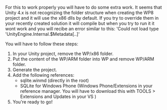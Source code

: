 For this to work properly you will have to do some extra work.
It seems that Unity 4.x is not recognizing the folder structure when creating the WP8 project and it will use the x86 dlls by default. If you try to override them in your recently created solution it will compile but when you try to run it it wont work and you will recibe an error similar to this:
'Could not load type 'UnityEngine.Internal.$Metadata[..]'

You will have to follow these steps:
1. In your Unity project, remove the WP/x86 folder.
2. Put the content of the WP/ARM folder into WP and remove WP/ARM folder.
3. Generate the project.
4. Add the following references:
	- sqlite.winmd (directly in the root)
	- SQLite for Windows Phone (Windows Phone/Extensions in your reference manager. You will have to download this with TOOLS > Extensions and Updates in your VS )
5. You're ready to go!
